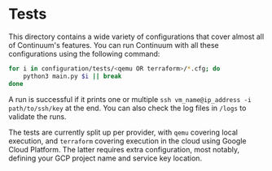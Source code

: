 # Tests
This directory contains a wide variety of configurations that cover almost all of Continuum's features. 
You can run Continuum with all these configurations using the following command:

```bash
for i in configuration/tests/<qemu OR terraform>/*.cfg; do
    python3 main.py $i || break
done
```
A run is successful if it prints one or multiple `ssh vm_name@ip_address -i path/to/ssh/key` at the end.
You can also check the log files in `/logs` to validate the runs.

The tests are currently split up per provider, with `qemu` covering local execution, and `terraform` covering execution in the cloud using Google Cloud Platform. The latter requires extra configuration, most notably, defining your GCP project name and service key location.
